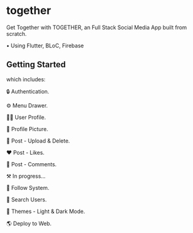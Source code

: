 # together

Get Together with TOGETHER, an Full Stack Social Media App built from scratch.

• Using Flutter, BLoC, Firebase

## Getting Started

which includes:

🔒 Authentication.

⚙️ Menu Drawer.

🥷🏽 User Profile.

🤪 Profile Picture.

📸 Post - Upload & Delete.

❤️ Post - Likes.

💬 Post - Comments.


⚒️ In progress...

🤝 Follow System.

🔎 Search Users.

🎨 Themes - Light & Dark Mode.

🌎 Deploy to Web.
